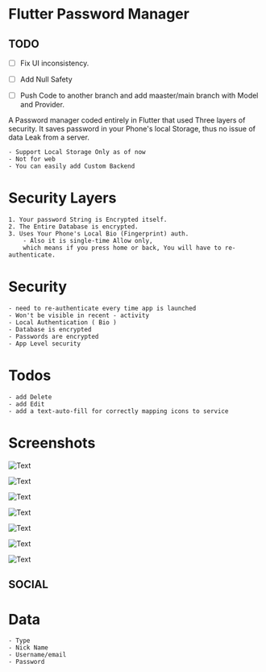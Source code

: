 # Flutter Password Manager

## TODO

- [ ] Fix UI inconsistency. 

- [ ] Add Null Safety

- [ ] Push Code to another branch and add maaster/main branch with Model and Provider.

 A Password manager coded entirely in Flutter that used Three layers of security. It saves password in your Phone's local Storage, thus no issue of data Leak from a server. 

    - Support Local Storage Only as of now
    - Not for web
    - You can easily add Custom Backend

# Security Layers
    1. Your password String is Encrypted itself.
    2. The Entire Database is encrypted.
    3. Uses Your Phone's Local Bio (Fingerprint) auth.
        - Also it is single-time Allow only, 
        which means if you press home or back, You will have to re-authenticate.

# Security 
    - need to re-authenticate every time app is launched
    - Won't be visible in recent - activity
    - Local Authentication ( Bio )
    - Database is encrypted
    - Passwords are encrypted
    - App Level security

# Todos
    - add Delete
    - add Edit
    - add a text-auto-fill for correctly mapping icons to service


# Screenshots

![Text](screenshots/ss1.png)

![Text](screenshots/ss2.png)

![Text](screenshots/ss3.png)

![Text](screenshots/ss4.png)

![Text](screenshots/ss5.png)

![Text](screenshots/ss6.png)

![Text](screenshots/ss7.png)

  
## SOCIAL


  
# Data
    - Type
    - Nick Name
    - Username/email
    - Password